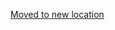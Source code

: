 [Moved to new location](https://github.com/DataTalksClub/machine-learning-zoomcamp/blob/master/10-kubernetes/08-eks.md)